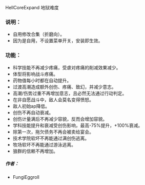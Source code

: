 HellCoreExpand 地狱难度
### 说明：
* 自用修改合集（折磨向）。
* 因为是自用，不设置菜单开关，安装即生效。
### 功能：
* 科学技能不再减少疼痛，受虐对疼痛的削减效果减少。
* 体型将影响战斗疼痛。
* 药物值每小时都在自动提升。
* 过渡高潮造成额外创伤、疼痛、致幻，并减少意志。
* 高潮/伤势过重不再增加意志，且必然无法通过行动判定。
* 在非自愿战斗中，敌人会莫名变得愤怒。
* 敌人初始ap降低。
* 创伤不再自动衰减。
* 创伤计量满后不再减少容貌，反而会增加容貌。
* 学科技能提升和衰减受创伤影响，最高-75%提升，+100%衰减。
* 除第一次，拖欠债务不再会被卖给宴会。
* 技术学院软坏不再能通过满创伤逃离。
* 牧场软坏不再能通过游泳逃离。
* 狼群的信赖不再增加。
##### 作者：
* FungiEggroll